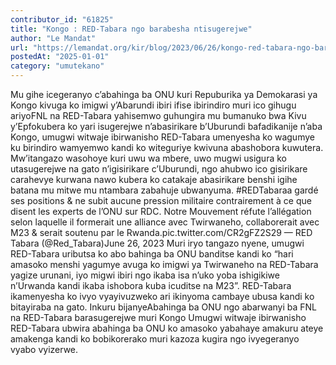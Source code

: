 ```yaml
---
contributor_id: "61825"
title: "Kongo : RED-Tabara ngo barabesha ntisugerejwe"
author: "Le Mandat"
url: "https://lemandat.org/kir/blog/2023/06/26/kongo-red-tabara-ngo-barabesha-ntisugerejwe/"
postedAt: "2025-01-01"
category: "umutekano"
---
```


Mu gihe icegeranyo c’abahinga ba ONU kuri Repuburika ya Demokarasi ya Kongo kivuga ko imigwi y’Abarundi ibiri ifise ibirindiro muri ico gihugu ariyoFNL na RED-Tabara yahisemwo guhungira mu bumanuko bwa Kivu y’Epfokubera ko yari isugerejwe n’abasirikare b’Uburundi bafadikanije n’aba Kongo, umugwi witwaje ibirwanisho RED-Tabara umenyesha ko wagumye ku birindiro wamyemwo kandi ko witeguriye kwivuna abashobora kuwutera. Mw’itangazo wasohoye kuri uwu wa mbere, uwo mugwi usigura ko utasugerejwe na gato n’igisirikare c’Uburundi, ngo ahubwo ico gisirikare carahevye kurwana nawo kubera ko catakaje abasirikare benshi igihe batana mu mitwe mu ntambara zabahuje ubwanyuma.
#REDTabaraa gardé ses positions & ne subit aucune pression militaire contrairement à ce que disent les experts de l’ONU sur RDC.
Notre Mouvement réfute l’allégation selon laquelle il formerait une alliance avec Twirwaneho, collaborerait avec M23 & serait soutenu par le Rwanda.pic.twitter.com/CR2gFZ2S29
— RED Tabara (@Red_Tabara)June 26, 2023
Muri iryo tangazo nyene, umugwi RED-Tabara uributsa ko abo bahinga ba ONU banditse kandi ko “hari amasoko menshi yagumye avuga ko imigwi ya Twirwaneho na RED-Tabara yagize urunani, iyo migwi ibiri ngo ikaba isa n’uko yoba ishigikiwe n’Urwanda kandi ikaba ishobora kuba icuditse na M23”. RED-Tabara ikamenyesha ko ivyo vyayivuzweko ari ikinyoma cambaye ubusa kandi ko bitayiraba na gato.
Inkuru bijanyeAbahinga ba ONU ngo abarwanyi ba FNL na RED-Tabara barasugerejwe muri Kongo
Umugwi witwaje ibirwanisho RED-Tabara ubwira abahinga ba ONU ko amasoko yabahaye amakuru ateye amakenga kandi ko bobikorerako muri kazoza kugira ngo ivyegeranyo vyabo vyizerwe.
